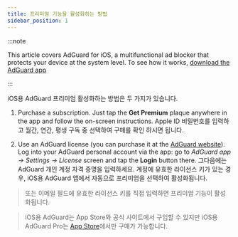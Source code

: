 ```yaml
---
title: 프리미엄 기능을 활성화하는 방법
sidebar_position: 1
---
```


:::note

This article covers AdGuard for iOS, a multifunctional ad blocker that protects your device at the system level. To see how it works, [download the AdGuard app](https://adguard.com/download.html?auto=true)

:::

iOS용 AdGuard 프리미엄 활성화하는 방법은 두 가지가 있습니다.

1. Purchase a subscription. Just tap the **Get Premium** plaque anywhere in the app and follow the on-screen instructions. Apple ID 비밀번호를 입력하고 월간, 연간, 평생 구독 중 선택하여 구매를 확인 하시면 됩니다.

2. Use an AdGuard license (you can purchase it at the [AdGuard website](https://adguard.com/license.html)). Log into your AdGuard personal account via the app: go to *AdGuard app → Settings → License* screen and tap the **Login** button there. 그다음에는 AdGuard 개인 계정 자격 증명을 입력하세요. 계정에 유효한 라이선스 키가 있는 경우, iOS용 AdGuard 앱에서 자동으로 프리미엄을 선택하여 활성화됩니다.

> 또는 이메일 필드에 유효한 라이선스 키를 직접 입력하면 프리미엄 기능이 활성화됩니다.

> iOS용 AdGuard는 App Store와 공식 사이트에서 구입할 수 있지만 iOS용 AdGuard Pro는 [App Store](https://apps.apple.com/app/adguard-pro-adblock-privacy/id1126386264)에서만 구매가 가능합니다.
